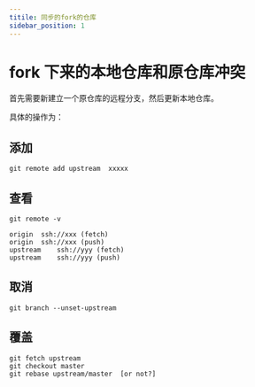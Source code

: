 ```yaml
---
titile: 同步的fork的仓库
sidebar_position: 1
---
```


# fork 下来的本地仓库和原仓库冲突

首先需要新建立一个原仓库的远程分支，然后更新本地仓库。

具体的操作为：

## 添加
```shell
git remote add upstream  xxxxx
```
## 查看
```shell
git remote -v 

origin	ssh://xxx (fetch)
origin	ssh://xxx (push)
upstream	ssh://yyy (fetch)
upstream	ssh://yyy (push)
```
## 取消
```shell
git branch --unset-upstream
```
## 覆盖
```shell
git fetch upstream
git checkout master
git rebase upstream/master  [or not?]
```